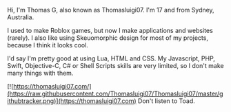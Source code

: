 Hi, I'm Thomas G, also known as Thomasluigi07.
I'm 17 and from Sydney, Australia.

I used to make Roblox games, but now I make applications and websites (rarely). I also like using Skeuomorphic design for most of my projects, because I think it looks cool.

I'd say I'm pretty good at using Lua, HTML and CSS. My Javascript, PHP, Swift, Objective-C, C# or Shell Scripts skills are very limited, so I don't make many things with them.


[![https://thomasluigi07.com/](https://raw.githubusercontent.com/Thomasluigi07/Thomasluigi07/master/githubtracker.png)](https://thomasluigi07.com)
Don't listen to Toad.
